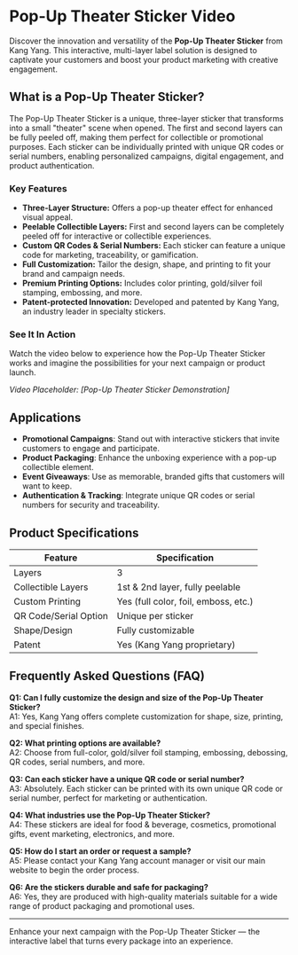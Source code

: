 # Pop-Up Theater Sticker Video

Discover the innovation and versatility of the **Pop-Up Theater Sticker** from Kang Yang. This interactive, multi-layer label solution is designed to captivate your customers and boost your product marketing with creative engagement.

## What is a Pop-Up Theater Sticker?

The Pop-Up Theater Sticker is a unique, three-layer sticker that transforms into a small "theater" scene when opened. The first and second layers can be fully peeled off, making them perfect for collectible or promotional purposes. Each sticker can be individually printed with unique QR codes or serial numbers, enabling personalized campaigns, digital engagement, and product authentication.

### Key Features

- **Three-Layer Structure:** Offers a pop-up theater effect for enhanced visual appeal.
- **Peelable Collectible Layers:** First and second layers can be completely peeled off for interactive or collectible experiences.
- **Custom QR Codes & Serial Numbers:** Each sticker can feature a unique code for marketing, traceability, or gamification.
- **Full Customization:** Tailor the design, shape, and printing to fit your brand and campaign needs.
- **Premium Printing Options:** Includes color printing, gold/silver foil stamping, embossing, and more.
- **Patent-protected Innovation:** Developed and patented by Kang Yang, an industry leader in specialty stickers.

### See It In Action

Watch the video below to experience how the Pop-Up Theater Sticker works and imagine the possibilities for your next campaign or product launch.

*Video Placeholder: [Pop-Up Theater Sticker Demonstration]*

## Applications

- **Promotional Campaigns**: Stand out with interactive stickers that invite customers to engage and participate.
- **Product Packaging**: Enhance the unboxing experience with a pop-up collectible element.
- **Event Giveaways**: Use as memorable, branded gifts that customers will want to keep.
- **Authentication & Tracking**: Integrate unique QR codes or serial numbers for security and traceability.

## Product Specifications

| Feature                | Specification                      |
|------------------------|------------------------------------|
| Layers                 | 3                                  |
| Collectible Layers     | 1st & 2nd layer, fully peelable    |
| Custom Printing        | Yes (full color, foil, emboss, etc.)|
| QR Code/Serial Option  | Unique per sticker                 |
| Shape/Design           | Fully customizable                 |
| Patent                 | Yes (Kang Yang proprietary)        |

## Frequently Asked Questions (FAQ)

**Q1: Can I fully customize the design and size of the Pop-Up Theater Sticker?**  
A1: Yes, Kang Yang offers complete customization for shape, size, printing, and special finishes.

**Q2: What printing options are available?**  
A2: Choose from full-color, gold/silver foil stamping, embossing, debossing, QR codes, serial numbers, and more.

**Q3: Can each sticker have a unique QR code or serial number?**  
A3: Absolutely. Each sticker can be printed with its own unique QR code or serial number, perfect for marketing or authentication.

**Q4: What industries use the Pop-Up Theater Sticker?**  
A4: These stickers are ideal for food & beverage, cosmetics, promotional gifts, event marketing, electronics, and more.

**Q5: How do I start an order or request a sample?**  
A5: Please contact your Kang Yang account manager or visit our main website to begin the order process.

**Q6: Are the stickers durable and safe for packaging?**  
A6: Yes, they are produced with high-quality materials suitable for a wide range of product packaging and promotional uses.

---

Enhance your next campaign with the Pop-Up Theater Sticker — the interactive label that turns every package into an experience.